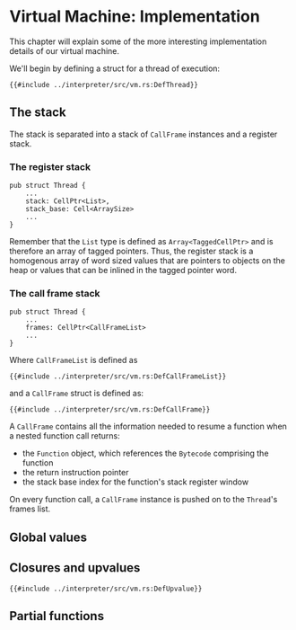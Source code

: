 # Virtual Machine: Implementation

This chapter will explain some of the more interesting implementation details
of our virtual machine.

We'll begin by defining a struct for a thread of execution:

```rust,ignore
{{#include ../interpreter/src/vm.rs:DefThread}}
```

## The stack

The stack is separated into a stack of `CallFrame` instances and a register
stack.

### The register stack

```rust,ignore
pub struct Thread {
    ...
    stack: CellPtr<List>,
    stack_base: Cell<ArraySize>
    ...
}
```

Remember that the `List` type is defined as `Array<TaggedCellPtr>` and is
therefore an array of tagged pointers. Thus, the register stack is a homogenous
array of word sized values that are pointers to objects on the heap or values
that can be inlined in the tagged pointer word.

### The call frame stack

```rust,ignore
pub struct Thread {
    ...
    frames: CellPtr<CallFrameList>
    ...
}
```

Where `CallFrameList` is defined as

```rust,ignore
{{#include ../interpreter/src/vm.rs:DefCallFrameList}}
```

and a `CallFrame` struct is defined as:

```rust,ignore
{{#include ../interpreter/src/vm.rs:DefCallFrame}}
```

A `CallFrame` contains all the information needed to resume a function when
a nested function call returns:

* the `Function` object, which references the `Bytecode` comprising the
  function
* the return instruction pointer
* the stack base index for the function's stack register window

On every function call, a `CallFrame` instance is pushed on to the `Thread`'s
frames list. 

## Global values

## Closures and upvalues

```rust,ignore
{{#include ../interpreter/src/vm.rs:DefUpvalue}}
```

## Partial functions
